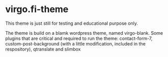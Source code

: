 virgo.fi-theme
==============

This theme is just still for testing and educational purpose only.

The theme is build on a blamk wordpress theme, named virgo-blank. Some plugins that are critical and required to run the theme: contact-form-7, custom-post-background (with a little modification, included in the respository), qtranslate and slimbox
